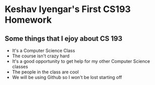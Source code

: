 # Keshav Iyengar's First CS193 Homework

## Some things that I ejoy about CS 193
- It's a Computer Science Class
- The course isn't crazy hard
- It's a good opportunity to get help for my other Computer Science classes
- The people in the class are cool
- We will be using Github so I won't be lost starting off 
